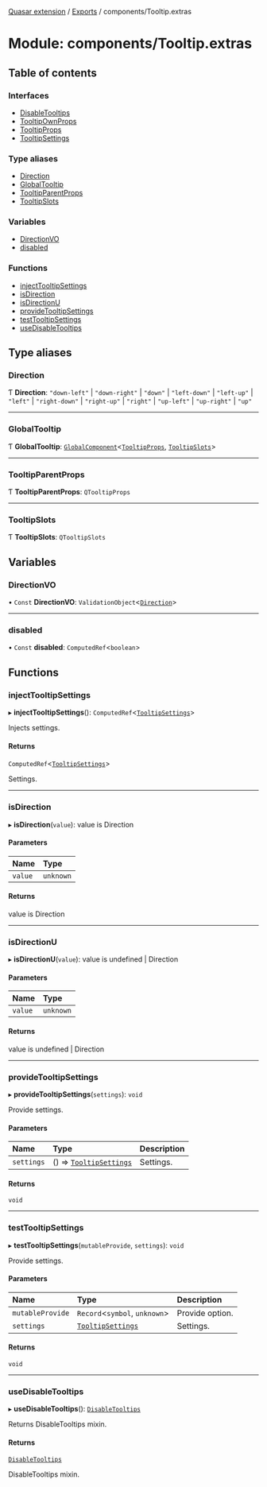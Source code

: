 [Quasar extension](../index.md) / [Exports](../modules.md) / components/Tooltip.extras

# Module: components/Tooltip.extras

## Table of contents

### Interfaces

- [DisableTooltips](../interfaces/components_Tooltip_extras.DisableTooltips.md)
- [TooltipOwnProps](../interfaces/components_Tooltip_extras.TooltipOwnProps.md)
- [TooltipProps](../interfaces/components_Tooltip_extras.TooltipProps.md)
- [TooltipSettings](../interfaces/components_Tooltip_extras.TooltipSettings.md)

### Type aliases

- [Direction](components_Tooltip_extras.md#direction)
- [GlobalTooltip](components_Tooltip_extras.md#globaltooltip)
- [TooltipParentProps](components_Tooltip_extras.md#tooltipparentprops)
- [TooltipSlots](components_Tooltip_extras.md#tooltipslots)

### Variables

- [DirectionVO](components_Tooltip_extras.md#directionvo)
- [disabled](components_Tooltip_extras.md#disabled)

### Functions

- [injectTooltipSettings](components_Tooltip_extras.md#injecttooltipsettings)
- [isDirection](components_Tooltip_extras.md#isdirection)
- [isDirectionU](components_Tooltip_extras.md#isdirectionu)
- [provideTooltipSettings](components_Tooltip_extras.md#providetooltipsettings)
- [testTooltipSettings](components_Tooltip_extras.md#testtooltipsettings)
- [useDisableTooltips](components_Tooltip_extras.md#usedisabletooltips)

## Type aliases

### Direction

Ƭ **Direction**: ``"down-left"`` \| ``"down-right"`` \| ``"down"`` \| ``"left-down"`` \| ``"left-up"`` \| ``"left"`` \| ``"right-down"`` \| ``"right-up"`` \| ``"right"`` \| ``"up-left"`` \| ``"up-right"`` \| ``"up"``

___

### GlobalTooltip

Ƭ **GlobalTooltip**: [`GlobalComponent`](../interfaces/components_api.GlobalComponent.md)<[`TooltipProps`](../interfaces/components_Tooltip_extras.TooltipProps.md), [`TooltipSlots`](components_Tooltip_extras.md#tooltipslots)\>

___

### TooltipParentProps

Ƭ **TooltipParentProps**: `QTooltipProps`

___

### TooltipSlots

Ƭ **TooltipSlots**: `QTooltipSlots`

## Variables

### DirectionVO

• `Const` **DirectionVO**: `ValidationObject`<[`Direction`](components_Tooltip_extras.md#direction)\>

___

### disabled

• `Const` **disabled**: `ComputedRef`<`boolean`\>

## Functions

### injectTooltipSettings

▸ **injectTooltipSettings**(): `ComputedRef`<[`TooltipSettings`](../interfaces/components_Tooltip_extras.TooltipSettings.md)\>

Injects settings.

#### Returns

`ComputedRef`<[`TooltipSettings`](../interfaces/components_Tooltip_extras.TooltipSettings.md)\>

Settings.

___

### isDirection

▸ **isDirection**(`value`): value is Direction

#### Parameters

| Name | Type |
| :------ | :------ |
| `value` | `unknown` |

#### Returns

value is Direction

___

### isDirectionU

▸ **isDirectionU**(`value`): value is undefined \| Direction

#### Parameters

| Name | Type |
| :------ | :------ |
| `value` | `unknown` |

#### Returns

value is undefined \| Direction

___

### provideTooltipSettings

▸ **provideTooltipSettings**(`settings`): `void`

Provide settings.

#### Parameters

| Name | Type | Description |
| :------ | :------ | :------ |
| `settings` | () => [`TooltipSettings`](../interfaces/components_Tooltip_extras.TooltipSettings.md) | Settings. |

#### Returns

`void`

___

### testTooltipSettings

▸ **testTooltipSettings**(`mutableProvide`, `settings`): `void`

Provide settings.

#### Parameters

| Name | Type | Description |
| :------ | :------ | :------ |
| `mutableProvide` | `Record`<`symbol`, `unknown`\> | Provide option. |
| `settings` | [`TooltipSettings`](../interfaces/components_Tooltip_extras.TooltipSettings.md) | Settings. |

#### Returns

`void`

___

### useDisableTooltips

▸ **useDisableTooltips**(): [`DisableTooltips`](../interfaces/components_Tooltip_extras.DisableTooltips.md)

Returns DisableTooltips mixin.

#### Returns

[`DisableTooltips`](../interfaces/components_Tooltip_extras.DisableTooltips.md)

DisableTooltips mixin.
